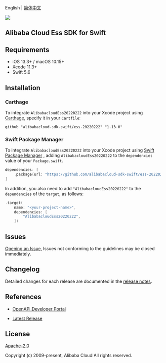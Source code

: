 English | [简体中文](README-CN.md)

![](https://aliyunsdk-pages.alicdn.com/icons/AlibabaCloud.svg)

## Alibaba Cloud Ess SDK for Swift

## Requirements

- iOS 13.3+ / macOS 10.15+
- Xcode 11.3+
- Swift 5.6

## Installation

### Carthage

To integrate `AlibabacloudEss20220222` into your Xcode project using [Carthage](https://github.com/Carthage/Carthage), specify it in your `Cartfile`:

```ogdl
github "alibabacloud-sdk-swift/ess-20220222" "1.13.0"
```

### Swift Package Manager

To integrate `AlibabacloudEss20220222` into your Xcode project using [Swift Package Manager](https://swift.org/package-manager/) , adding `AlibabacloudEss20220222` to the `dependencies` value of your `Package.swift`.

```swift
dependencies: [
    .package(url: "https://github.com/alibabacloud-sdk-swift/ess-20220222.git", from: "1.13.0")
]
```

In addition, you also need to add `"AlibabacloudEss20220222"` to the `dependencies` of the `target`, as follows:

```swift
.target(
    name: "<your-project-name>",
    dependencies: [
        "AlibabacloudEss20220222",
    ])
```

## Issues

[Opening an Issue](https://github.com/alibabacloud-sdk-swift/ess-20220222/issues/new), Issues not conforming to the guidelines may be closed immediately.

## Changelog

Detailed changes for each release are documented in the [release notes](./ChangeLog.txt).

## References

* [OpenAPI Developer Portal](https://next.api.alibabacloud.com/home)
- [Latest Release](https://github.com/alibabacloud-sdk-swift/ess-20220222)

## License

[Apache-2.0](http://www.apache.org/licenses/LICENSE-2.0)

Copyright (c) 2009-present, Alibaba Cloud All rights reserved.
